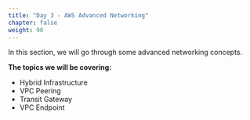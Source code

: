 ```yaml
---
title: "Day 3 - AWS Advanced Networking"
chapter: false
weight: 90
---
```



In this section, we will go through some advanced networking concepts.


**The topics we will be covering:**
- Hybrid Infrastructure
- VPC Peering
- Transit Gateway
- VPC Endpoint
